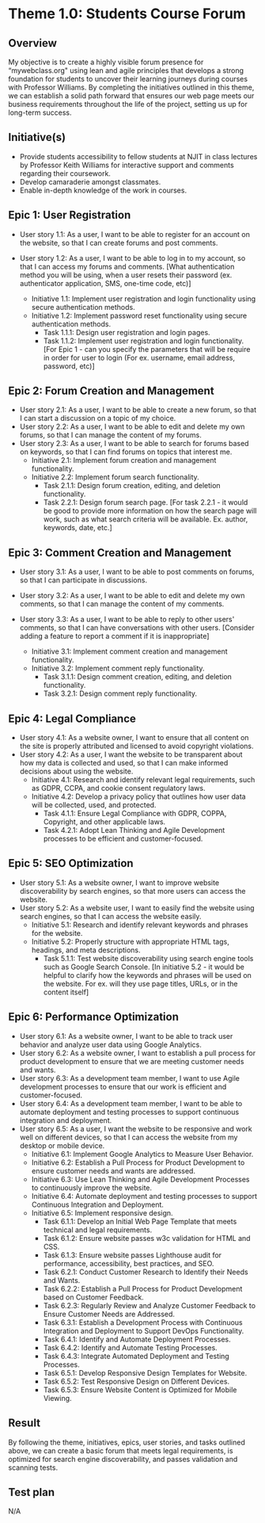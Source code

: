 # Theme 1.0: Students Course Forum
## Overview
My objective is to create a highly visible forum presence for “mywebclass.org" using lean and agile principles that
develops a strong foundation for students to uncover their learning journeys during courses with Professor Williams.
By completing the initiatives outlined in this theme, we can establish a solid path forward that ensures our web page
meets our business requirements throughout the life of the project, setting us up for long-term success.
## Initiative(s)
* Provide students accessibility to fellow students at NJIT in class lectures by Professor Keith Williams for
interactive support and comments regarding their coursework.
* Develop camaraderie amongst classmates.
* Enable in-depth knowledge of the work in courses.
## Epic 1: User Registration
* User story 1.1: As a user, I want to be able to register for an account on the website, so that I can create forums
and post comments.
* User story 1.2: As a user, I want to be able to log in to my account, so that I can access my forums and comments.
[What authentication method you will be using, when a user resets their password (ex. authenticator application, SMS, one-time code, etc)]

  * Initiative 1.1: Implement user registration and login functionality using secure authentication methods.
  * Initiative 1.2: Implement password reset functionality using secure authentication methods.
    * Task 1.1.1: Design user registration and login pages.
    * Task 1.1.2: Implement user registration and login functionality.
[For Epic 1 - can you specify the parameters that will be require in order for user to login (For ex. username, email address, password, etc)]
## Epic 2: Forum Creation and Management
* User story 2.1: As a user, I want to be able to create a new forum, so that I can start a discussion on a topic of my
choice.
* User story 2.2: As a user, I want to be able to edit and delete my own forums, so that I can manage the content of my
forums.
* User story 2.3: As a user, I want to be able to search for forums based on keywords, so that I can find forums on
topics that interest me.
  * Initiative 2.1: Implement forum creation and management functionality.
  * Initiative 2.2: Implement forum search functionality.
    * Task 2.1.1: Design forum creation, editing, and deletion functionality.
    * Task 2.2.1: Design forum search page.
 [For task 2.2.1 - it would be good to provide more information on how the search page will work, such as what search criteria will be available. Ex. author, keywords, date, etc.]
## Epic 3: Comment Creation and Management
* User story 3.1: As a user, I want to be able to post comments on forums, so that I can participate in discussions.
* User story 3.2: As a user, I want to be able to edit and delete my own comments, so that I can manage the content of
my comments.
* User story 3.3: As a user, I want to be able to reply to other users' comments, so that I can have conversations with
other users.
[Consider adding a feature to report a comment if it is inappropriate]

  * Initiative 3.1: Implement comment creation and management functionality.
  * Initiative 3.2: Implement comment reply functionality.
    * Task 3.1.1: Design comment creation, editing, and deletion functionality.
    * Task 3.2.1: Design comment reply functionality.
## Epic 4: Legal Compliance
* User story 4.1: As a website owner, I want to ensure that all content on the site is properly attributed and licensed
to avoid copyright violations.
* User story 4.2: As a user, I want the website to be transparent about how my data is collected and used, so that I can
make informed decisions about using the website.
  * Initiative 4.1: Research and identify relevant legal requirements, such as GDPR, CCPA, and cookie consent regulatory
laws.
  * Initiative 4.2: Develop a privacy policy that outlines how user data will be collected, used, and protected.
    * Task 4.1.1: Ensure Legal Compliance with GDPR, COPPA, Copyright, and other applicable laws.
    * Task 4.2.1: Adopt Lean Thinking and Agile Development processes to be efficient and customer-focused.
## Epic 5: SEO Optimization
* User story 5.1: As a website owner, I want to improve website discoverability by search engines, so that more users
can access the website.
* User story 5.2: As a website user, I want to easily find the website using search engines, so that I can access the
website easily.
  * Initiative 5.1: Research and identify relevant keywords and phrases for the website.
  * Initiative 5.2: Properly structure with appropriate HTML tags, headings, and meta descriptions.
    * Task 5.1.1: Test website discoverability using search engine tools such as Google Search Console.
[In initiative 5.2 - it would be helpful to clarify how the keywords and phrases will be used on the website. For ex. will they use page titles, URLs, or in the content itself]
## Epic 6: Performance Optimization
* User story 6.1: As a website owner, I want to be able to track user behavior and analyze user data using
Google Analytics.
* User story 6.2: As a website owner, I want to establish a pull process for product development to ensure that we are
meeting customer needs and wants.
* User story 6.3: As a development team member, I want to use Agile development processes to ensure that our work is
efficient and customer-focused.
* User story 6.4: As a development team member, I want to be able to automate deployment and testing processes to
support continuous integration and deployment.
* User story 6.5: As a user, I want the website to be responsive and work well on different devices, so that I can
access the website from my desktop or mobile device.
  * Initiative 6.1: Implement Google Analytics to Measure User Behavior.
  * Initiative 6.2: Establish a Pull Process for Product Development to ensure customer needs and wants are addressed.
  * Initiative 6.3: Use Lean Thinking and Agile Development Processes to continuously improve the website.
  * Initiative 6.4: Automate deployment and testing processes to support Continuous Integration and Deployment.
  * Initiative 6.5: Implement responsive design.
    * Task 6.1.1: Develop an Initial Web Page Template that meets technical and legal requirements.
    * Task 6.1.2: Ensure website passes w3c validation for HTML and CSS.
    * Task 6.1.3: Ensure website passes Lighthouse audit for performance, accessibility, best practices, and SEO.
    * Task 6.2.1: Conduct Customer Research to Identify their Needs and Wants.
    * Task 6.2.2: Establish a Pull Process for Product Development based on Customer Feedback.
    * Task 6.2.3: Regularly Review and Analyze Customer Feedback to Ensure Customer Needs are Addressed.
    * Task 6.3.1: Establish a Development Process with Continuous Integration and Deployment to Support DevOps
Functionality.
    * Task 6.4.1: Identify and Automate Deployment Processes.
    * Task 6.4.2: Identify and Automate Testing Processes.
    * Task 6.4.3: Integrate Automated Deployment and Testing Processes.
    * Task 6.5.1: Develop Responsive Design Templates for Website.
    * Task 6.5.2: Test Responsive Design on Different Devices.
    * Task 6.5.3: Ensure Website Content is Optimized for Mobile Viewing.
## Result
By following the theme, initiatives, epics, user stories, and tasks outlined above, we can create a basic forum that
meets legal requirements, is optimized for search engine discoverability, and passes validation and scanning tests.
## Test plan
N/A
